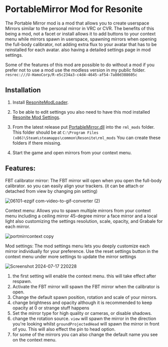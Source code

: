# PortableMirror Mod for Resonite
The Portable Mirror mod is a mod that allows you to create userspace Mirrors similar to the personal mirror in VRC or CVR. The benefits of this being a mod, not a facet or install allows it to add buttons to your context menu while mirrors spawn in userspace, spawning mirrors when opening the full-body calibrator, not adding extra flux to your avatar that has to be reinstalled for each avatar. also having a detailed settings page in mod settings.


Some of the features of this mod are possible to do without a mod if you prefer not to use a mod use the modless version in my public folder. ```resrec:///U-HamoCorp/R-e5c234a3-c4d4-4645-af54-7a80d388605c``` 

## Installation
1. Install [ResoniteModLoader](https://github.com/resonite-modding-group/ResoniteModLoader).

2. To be able to edit settings you also need to have this mod installed [Resonite Mod Settings](https://github.com/badhaloninja/ResoniteModSettings).

3. From the latest release put [PortableMirror.dll](https://github.com/HamoCorp/PortableMirror/releases/latest/download/PortableMirror.dll) into the `rml_mods` folder. This folder should be at `C:\Program Files (x86)\Steam\steamapps\common\Resonite\rml_mods` You can create these folders if there missing.

4. Start the game and open mirrors from your context menu.

## Features:
FBT calibrator mirror: The FBT mirror will open when you open the full-body calibrator. so you can easily align your trackers. (it can be attach or detached from view by changing pin setting)

![06101-ezgif com-video-to-gif-converter (2)](https://github.com/user-attachments/assets/70067411-3d0e-414d-abc8-69ac0b450059)

Context menu: Allows you to spawn multiple mirrors from your context menu including a ceiling mirror 45-degree mirror a face mirror and a local light also customizing the settings resolution, scale, opacity, and Grabale for each mirror.

![portmirrcontext copy](https://github.com/user-attachments/assets/7e1f8e09-9112-4364-af41-d4aa377466f7)

Mod settings: The mod settings menu lets you deeply customize each mirror individually for your preference. Use the reset settings button in the context menu under more settings to update the mirror settings

![Screenshot 2024-07-17 220228](https://github.com/user-attachments/assets/25a1ea3b-2cfb-4553-b138-8348c1a6ecd1)

1. the first setting will enable the context menu. this will take effect after respawn.
2. Activate the FBT mirror will spawn the FBT mirror when the calibrator is open.
3. Change the default spawn position, rotation and scale of your mirrors.
4. change brightness and opacity although it is recommended to keep opacity at 0 or strange stuff happens
5. Set the mirror type for high quality or cameras, or disable shadows.
6. change the rotation source. ```view``` will spawn the mirror in the direction you're looking whilst ```groundProjectedHead``` will spawn the mirror in front of you. This will also effect the pin to head option.
7. for some of the mirrors you can also change the default name you see on the context menu.
